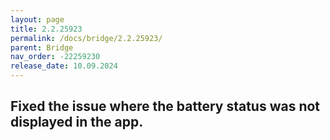 ```yaml
---
layout: page
title: 2.2.25923
permalink: /docs/bridge/2.2.25923/
parent: Bridge
nav_order: -22259230
release_date: 10.09.2024
---
```


## Fixed the issue where the battery status was not displayed in the app.
